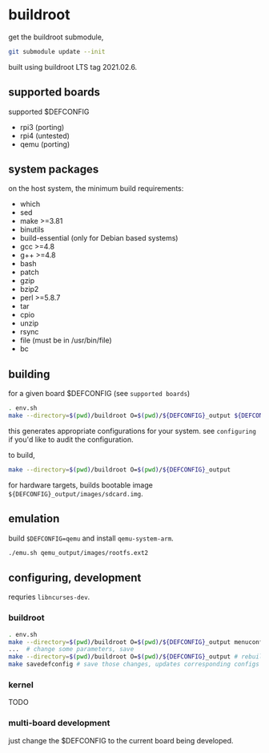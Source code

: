 # buildroot

get the buildroot submodule,

```sh
git submodule update --init
```

built using buildroot LTS tag 2021.02.6.

## supported boards
supported $DEFCONFIG
- rpi3 (porting)
- rpi4 (untested)
- qemu (porting)

## system packages
on the host system, the minimum build requirements:

- which
- sed
- make >=3.81
- binutils
- build-essential (only for Debian based systems)
- gcc >=4.8
- g++ >=4.8
- bash
- patch
- gzip
- bzip2
- perl >=5.8.7
- tar
- cpio
- unzip
- rsync
- file (must be in /usr/bin/file)
- bc

## building
for a given board $DEFCONFIG (see `supported boards`)

```sh
. env.sh
make --directory=$(pwd)/buildroot O=$(pwd)/${DEFCONFIG}_output ${DEFCONFIG}_defconfig
```

this generates appropriate configurations for your system.
see `configuring` if you'd like to audit the configuration.

to build,

```sh
make --directory=$(pwd)/buildroot O=$(pwd)/${DEFCONFIG}_output
```

for hardware targets, builds bootable image `${DEFCONFIG}_output/images/sdcard.img`.

## emulation
build `$DEFCONFIG=qemu` and install `qemu-system-arm`.

```sh
./emu.sh qemu_output/images/rootfs.ext2
```

## configuring, development
requries `libncurses-dev`.

### buildroot
```sh
. env.sh
make --directory=$(pwd)/buildroot O=$(pwd)/${DEFCONFIG}_output menuconfig
...  # change some parameters, save
make --directory=$(pwd)/buildroot O=$(pwd)/${DEFCONFIG}_output # rebuild
make savedefconfig # save those changes, updates corresponding configs `accessilbility-oscilloscope/config/`.
```

### kernel
TODO

### multi-board development
just change the $DEFCONFIG to the current board being developed.
